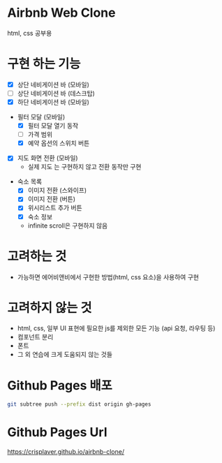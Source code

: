 # Airbnb Web Clone
html, css 공부용

# 구현 하는 기능
- [x] 상단 네비게이션 바 (모바일)
- [ ] 상단 네비게이션 바 (데스크탑)
- [x] 하단 네비게이션 바 (모바일)
- 필터 모달 (모바일)
    - [x] 필터 모달 열기 동작
    - [ ] 가격 범위
    - [x] 예약 옵션의 스위치 버튼
- [x] 지도 화면 전환 (모바일)
    - 실제 지도 는 구현하지 않고 전환 동작만 구현
- 숙소 목록
    - [x] 이미지 전환 (스와이프)
    - [x] 이미지 전환 (버튼)
    - [x] 위시리스트 추가 버튼
    - [x] 숙소 정보
    - infinite scroll은 구현하지 않음

# 고려하는 것
- 가능하면 에어비앤비에서 구현한 방법(html, css 요소)을 사용하여 구현

# 고려하지 않는 것
- html, css, 일부 UI 표현에 필요한 js를 제외한 모든 기능 (api 요청, 라우팅 등)
- 컴포넌트 분리
- 폰트
- 그 외 연습에 크게 도움되지 않는 것들

# Github Pages 배포
```bash
git subtree push --prefix dist origin gh-pages
```

# Github Pages Url
https://crisplaver.github.io/airbnb-clone/